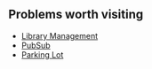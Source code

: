 ## Problems worth visiting
- [Library Management](https://github.com/abhinavg267/designs-projects/tree/main/src/main/scala/library)
- [PubSub](https://github.com/abhinavg267/designs-projects/tree/main/src/main/scala/pubsub)
- [Parking Lot](https://github.com/abhinavg267/designs-projects/tree/main/src/main/scala/parking_lot)